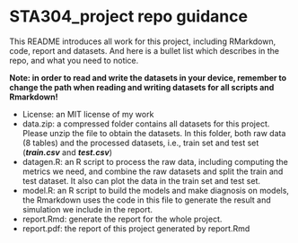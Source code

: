# STA304_project repo guidance

This README introduces all work for this project, including RMarkdown, code, report and datasets. And here is a bullet list
which describes in the repo, and what you need to notice.

**Note: in order to read and write the datasets in your device, remember to change the path when reading and writing datasets for all scripts and Rmarkdown!**

* License: an MIT license of my work
* data.zip: a compressed folder contains all datasets for this project. Please unzip the file to obtain the datasets. In this folder, both raw data (8 tables) and the processed datasets, i.e., train set and test set (***train.csv*** and ***test.csv***)
* datagen.R: an R script to process the raw data, including computing the metrics we need, and combine the raw datasets and split the train and test dataset. It also can plot the data in the train set and test set.
* model.R: an R script to build the models and make diagnosis on models, the Rmarkdown uses the code in this file to generate the result and simulation we include in the report.
* report.Rmd: generate the report for the whole project.
* report.pdf: the report of this project generated by report.Rmd
